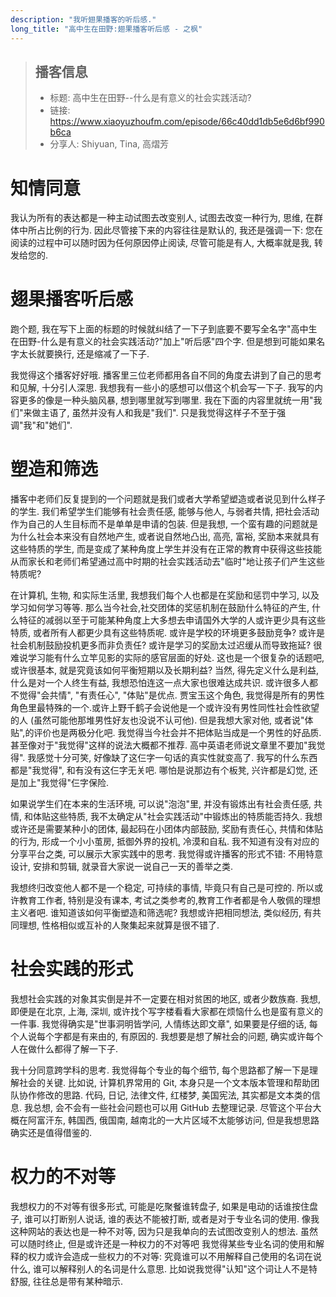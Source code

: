```yaml
---
description: "我听翅果播客的听后感."
long_title: "高中生在田野:翅果播客听后感 - 之枫"
---
```


> ## 播客信息
>
> - 标题: 高中生在田野--什么是有意义的社会实践活动?
> - 链接: https://www.xiaoyuzhoufm.com/episode/66c40dd1db5e6d6bf990b6ca
> - 分享人: Shiyuan, Tina, 高熠芳

# 知情同意

我认为所有的表达都是一种主动试图去改变别人, 试图去改变一种行为, 思维, 在群体中所占比例的行为. 因此尽管接下来的内容往往是默认的, 我还是强调一下: 您在阅读的过程中可以随时因为任何原因停止阅读, 尽管可能是有人, 大概率就是我, 转发给您的.

# 翅果播客听后感

跑个题, 我在写下上面的标题的时候就纠结了一下子到底要不要写全名字"高中生在田野-什么是有意义的社会实践活动?"加上"听后感"四个字. 但是想到可能如果名字太长就要换行, 还是缩减了一下子.

我觉得这个播客好好哦. 播客里三位老师都用各自不同的角度去讲到了自己的思考和见解, 十分引人深思. 我想我有一些小的感想可以借这个机会写一下子. 我写的内容更多的像是一种头脑风暴, 想到哪里就写到哪里. 我在下面的内容里就统一用"我们"来做主语了, 虽然并没有人和我是"我们". 只是我觉得这样子不至于强调"我"和"她们".

# 塑造和筛选

播客中老师们反复提到的一个问题就是我们或者大学希望塑造或者说见到什么样子的学生. 我们希望学生们能够有社会责任感, 能够与他人, 与弱者共情, 把社会活动作为自己的人生目标而不是单单是申请的包装. 但是我想, 一个蛮有趣的问题就是为什么社会本来没有自然地产生, 或者说自然地凸出, 高亮, 富裕, 奖励本来就具有这些特质的学生, 而是变成了某种角度上学生并没有在正常的教育中获得这些技能从而家长和老师们希望通过高中时期的社会实践活动去"临时"地让孩子们产生这些特质呢?

在计算机, 生物, 和实际生活里, 我想我们每个人也都是在奖励和惩罚中学习, 以及学习如何学习等等. 那么当今社会,社交团体的奖惩机制在鼓励什么特征的产生, 什么特征的减弱以至于可能某种角度上大多想去申请国外大学的人或许更少具有这些特质, 或者所有人都更少具有这些特质呢. 或许是学校的环境更多鼓励竞争? 或许是社会机制鼓励投机更多而非负责任? 或许是学习的奖励太过迟缓从而导致拖延? 很难说学习能有什么立竿见影的实际的感官层面的好处. 这也是一个很复杂的话题吧, 或许很基本, 就是究竟该如何平衡短期以及长期利益? 当然, 得先定义什么是利益, 什么是对一个人终生有益, 我想恐怕连这一点大家也很难达成共识. 或许很多人都不觉得"会共情", "有责任心", "体贴"是优点. 贾宝玉这个角色, 我觉得是所有的男性角色里最特殊的一个.或许上野千鹤子会说他是一个或许没有男性同性社会性欲望的人 (虽然可能他那堆男性好友也没说不认可他). 但是我想大家对他, 或者说"体贴",的评价也是两极分化吧. 我觉得当今社会并不把体贴当成是一个男性的好品质. 甚至像对于"我觉得"这样的说法大概都不推荐. 高中英语老师说文章里不要加"我觉得". 我感觉十分可笑, 好像缺了这仨字一句话的真实性就变高了. 我写的什么东西都是"我觉得", 和有没有这仨字无关吧. 哪怕是说那边有个板凳, 兴许都是幻觉, 还是加上"我觉得"仨字保险.

如果说学生们在本来的生活环境, 可以说"泡泡"里, 并没有锻炼出有社会责任感, 共情, 和体贴这些特质, 我不太确定从"社会实践活动"中锻炼出的特质能否持久. 我想或许还是需要某种小的团体, 最起码在小团体内部鼓励, 奖励有责任心, 共情和体贴的行为, 形成一个小小茧房, 抵御外界的投机, 冷漠和自私. 我不知道有没有对应的分享平台之类, 可以展示大家实践中的思考. 我觉得或许播客的形式不错: 不用特意设计, 安排和剪辑, 就录音大家说一说自己一天的善举之类.

我想终归改变他人都不是一个稳定, 可持续的事情, 毕竟只有自己是可控的. 所以或许教育工作者, 特别是没有课本, 考试之类参考的,教育工作者都是令人敬佩的理想主义者吧. 谁知道该如何平衡塑造和筛选呢? 我想或许把相同想法, 类似经历, 有共同理想, 性格相似或互补的人聚集起来就算是很不错了.

# 社会实践的形式

我想社会实践的对象其实倒是并不一定要在相对贫困的地区, 或者少数族裔. 我想, 即便是在北京, 上海, 深圳, 或许找个写字楼看看大家都在烦恼什么也是蛮有意义的一件事. 我觉得确实是"世事洞明皆学问, 人情练达即文章", 如果要是仔细的话, 每个人说每个字都是有来由的, 有原因的. 我想要是想了解社会的问题, 确实或许每个人在做什么都得了解一下子.

我十分同意跨学科的思考. 我觉得每个专业的每个细节, 每个思路都了解一下是理解社会的关键. 比如说, 计算机界常用的 Git, 本身只是一个文本版本管理和帮助团队协作修改的思路. 代码, 日记, 法律文件, 红楼梦, 美国宪法, 其实都是文本类的信息. 我总想, 会不会有一些社会问题也可以用 GitHub 去整理记录. 尽管这个平台大概在阿富汗东, 韩国西, 俄国南, 越南北的一大片区域不太能够访问, 但是我想思路确实还是值得借鉴的.

# 权力的不对等

我想权力的不对等有很多形式, 可能是吃聚餐谁转盘子, 如果是电动的话谁按住盘子, 谁可以打断别人说话, 谁的表达不能被打断, 或者是对于专业名词的使用. 像我这种网站的表达也是一种不对等, 因为只是我单向的去试图改变别人的想法. 虽然可以随时终止, 但是或许还是一种权力的不对等吧 我觉得某些专业名词的使用和解释的权力或许会造成一些权力的不对等: 究竟谁可以不用解释自己使用的名词在说什么, 谁可以解释别人的名词是什么意思. 比如说我觉得"认知"这个词让人不是特舒服, 往往总是带有某种暗示.

